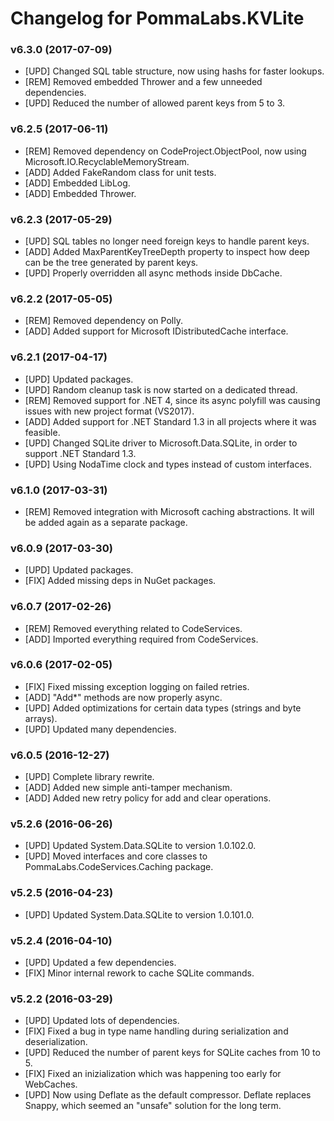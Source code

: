 # Changelog for PommaLabs.KVLite #

### v6.3.0 (2017-07-09) ###

* [UPD] Changed SQL table structure, now using hashs for faster lookups.
* [REM] Removed embedded Thrower and a few unneeded dependencies.
* [UPD] Reduced the number of allowed parent keys from 5 to 3.

### v6.2.5 (2017-06-11) ###

* [REM] Removed dependency on CodeProject.ObjectPool, now using Microsoft.IO.RecyclableMemoryStream.
* [ADD] Added FakeRandom class for unit tests.
* [ADD] Embedded LibLog.
* [ADD] Embedded Thrower.

### v6.2.3 (2017-05-29) ###

* [UPD] SQL tables no longer need foreign keys to handle parent keys.
* [ADD] Added MaxParentKeyTreeDepth property to inspect how deep can be the tree generated by parent keys. 
* [UPD] Properly overridden all async methods inside DbCache.

### v6.2.2 (2017-05-05) ###

* [REM] Removed dependency on Polly.
* [ADD] Added support for Microsoft IDistributedCache interface.

### v6.2.1 (2017-04-17) ###

* [UPD] Updated packages.
* [UPD] Random cleanup task is now started on a dedicated thread. 
* [REM] Removed support for .NET 4, since its async polyfill was causing issues with new project format (VS2017).
* [ADD] Added support for .NET Standard 1.3 in all projects where it was feasible.
* [UPD] Changed SQLite driver to Microsoft.Data.SQLite, in order to support .NET Standard 1.3.
* [UPD] Using NodaTime clock and types instead of custom interfaces.

### v6.1.0 (2017-03-31) ###

* [REM] Removed integration with Microsoft caching abstractions. It will be added again as a separate package. 

### v6.0.9 (2017-03-30) ###

* [UPD] Updated packages.
* [FIX] Added missing deps in NuGet packages.

### v6.0.7 (2017-02-26) ###

* [REM] Removed everything related to CodeServices.
* [ADD] Imported everything required from CodeServices.

### v6.0.6 (2017-02-05) ###

* [FIX] Fixed missing exception logging on failed retries.
* [ADD] "Add*" methods are now properly async.
* [UPD] Added optimizations for certain data types (strings and byte arrays).
* [UPD] Updated many dependencies.

### v6.0.5 (2016-12-27) ###

* [UPD] Complete library rewrite.
* [ADD] Added new simple anti-tamper mechanism.
* [ADD] Added new retry policy for add and clear operations.

### v5.2.6 (2016-06-26) ###

* [UPD] Updated System.Data.SQLite to version 1.0.102.0.
* [UPD] Moved interfaces and core classes to PommaLabs.CodeServices.Caching package.

### v5.2.5 (2016-04-23) ###

* [UPD] Updated System.Data.SQLite to version 1.0.101.0.

### v5.2.4 (2016-04-10) ###

* [UPD] Updated a few dependencies.
* [FIX] Minor internal rework to cache SQLite commands.

### v5.2.2 (2016-03-29) ###

* [UPD] Updated lots of dependencies.
* [FIX] Fixed a bug in type name handling during serialization and deserialization.
* [UPD] Reduced the number of parent keys for SQLite caches from 10 to 5.
* [FIX] Fixed an inizialization which was happening too early for WebCaches.
* [UPD] Now using Deflate as the default compressor. Deflate replaces Snappy, which seemed an "unsafe" solution for the long term.
